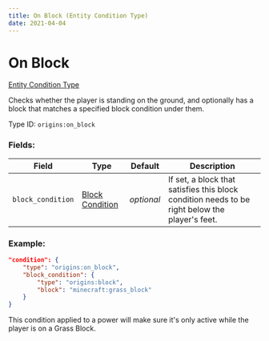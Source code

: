 ```yaml
---
title: On Block (Entity Condition Type)
date: 2021-04-04
---
```


# On Block

[Entity Condition Type](../entity_condition_types.md)

Checks whether the player is standing on the ground, and optionally has a block that matches a specified block condition under them.

Type ID: `origins:on_block`

### Fields:

Field  | Type | Default | Description
-------|------|---------|-------------
`block_condition` | [Block Condition](../block_conditions.md) | _optional_ |  If set, a block that satisfies this block condition needs to be right below the player's feet.

### Example:

```json
"condition": {
    "type": "origins:on_block",
    "block_condition": {
        "type": "origins:block",
        "block": "minecraft:grass_block"
    }
}
```

This condition applied to a power will make sure it's only active while the player is on a Grass Block.
